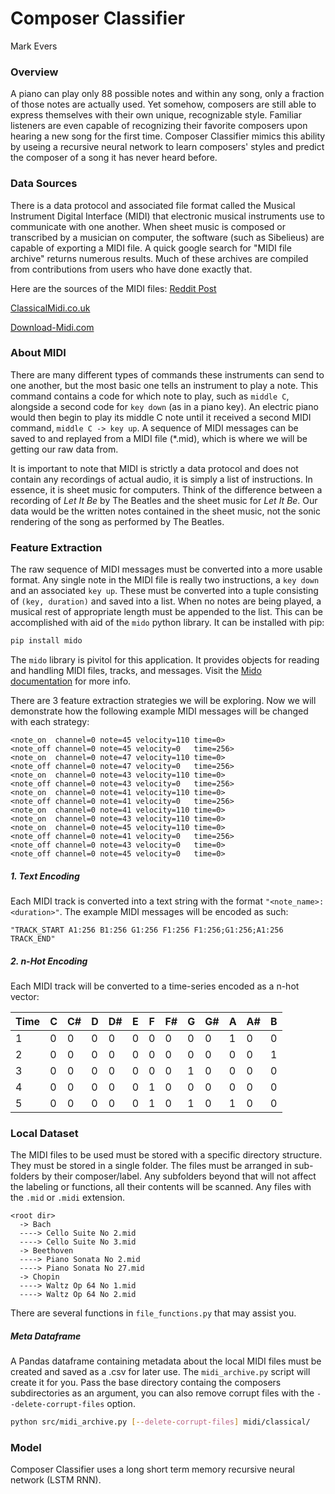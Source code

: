 # Composer Classifier
Mark Evers



### Overview
A piano can play only 88 possible notes and within any song, only a fraction of those notes are actually used.  Yet somehow, composers are still able to express themselves with their own unique, recognizable style.  Familiar listeners are even capable of recognizing their favorite composers upon hearing a new song for the first time.  Composer Classifier mimics this ability by useing a recursive neural network to learn composers' styles and predict the composer of a song it has never heard before.


### Data Sources
There is a data protocol and associated file format called the Musical Instrument Digital Interface (MIDI) that electronic musical instruments use to communicate with one another.  When sheet music is composed or transcribed by a musician on computer, the software (such as Sibelieus) are capable of exporting a MIDI file.  A quick google search for "MIDI file archive" returns numerous results.  Much of these archives are compiled from contributions from users who have done exactly that.

Here are the sources of the MIDI files:
[Reddit Post](https://www.reddit.com/r/WeAreTheMusicMakers/comments/3ajwe4/the_largest_midi_collection_on_the_internet/)

[ClassicalMidi.co.uk](https://www.classicalmidi.co.uk/page7.htm)

[Download-Midi.com](http://www.download-midi.com/)


### About MIDI
There are many different types of commands these instruments can send to one another, but the most basic one tells an instrument to play a note.  This command contains a code for which note to play, such as `middle C`, alongside a second code for `key down` (as in a piano key).  An electric piano would then begin to play its middle C note until it received a second MIDI command, `middle C -> key up`.  A sequence of MIDI messages can be saved to and replayed from a MIDI file (\*.mid), which is where we will be getting our raw data from.

It is important to note that MIDI is strictly a data protocol and does not contain any recordings of actual audio, it is simply a list of instructions.  In essence, it is sheet music for computers.  Think of the difference between a recording of *Let It Be* by The Beatles and the sheet music for *Let It Be*.  Our data would be the written notes contained in the sheet music, not the sonic rendering of the song as performed by The Beatles.


### Feature Extraction
The raw sequence of MIDI messages must be converted into a more usable format.  Any single note in the MIDI file is really two instructions, a `key down` and an associated `key up`.  These must be converted into a tuple consisting of `(key, duration)` and saved into a list.  When no notes are being played, a musical rest of appropriate length must be appended to the list.  This can be accomplished with aid of the `mido` python library.  It can be installed with pip:
```bash
pip install mido
```
The `mido` library is pivitol for this application.  It provides objects for reading and handling MIDI files, tracks, and messages.  Visit the [Mido documentation](https://mido.readthedocs.io/en/latest/midi_files.html) for more info.

There are 3 feature extraction strategies we will be exploring.  Now we will demonstrate how the following example MIDI messages will be changed with each strategy:
```
<note_on  channel=0 note=45 velocity=110 time=0>
<note_off channel=0 note=45 velocity=0   time=256>
<note_on  channel=0 note=47 velocity=110 time=0>
<note_off channel=0 note=47 velocity=0   time=256>
<note_on  channel=0 note=43 velocity=110 time=0>
<note_off channel=0 note=43 velocity=0   time=256>
<note_on  channel=0 note=41 velocity=110 time=0>
<note_off channel=0 note=41 velocity=0   time=256>
<note_on  channel=0 note=41 velocity=110 time=0>
<note_on  channel=0 note=43 velocity=110 time=0>
<note_on  channel=0 note=45 velocity=110 time=0>
<note_off channel=0 note=41 velocity=0   time=256>
<note_off channel=0 note=43 velocity=0   time=0>
<note_off channel=0 note=45 velocity=0   time=0>
```

##### 1.  Text Encoding
Each MIDI track is converted into a text string with the format `"<note_name>:<duration>"`.  The example MIDI messages will be encoded as such:
```
"TRACK_START A1:256 B1:256 G1:256 F1:256 F1:256;G1:256;A1:256 TRACK_END"
```

##### 2.  n-Hot Encoding
Each MIDI track will be converted to a time-series encoded as a n-hot vector:

| Time | C | C# | D | D# | E | F | F# | G | G# | A | A# | B |
| ---- | --- | --- | --- | --- | --- | --- | --- | --- | --- | --- | --- | --- |
| 1 | 0 | 0 | 0 | 0 | 0 | 0 | 0 | 0 | 0 | 1 | 0 | 0 |
| 2 | 0 | 0 | 0 | 0 | 0 | 0 | 0 | 0 | 0 | 0 | 0 | 1 |
| 3 | 0 | 0 | 0 | 0 | 0 | 0 | 0 | 1 | 0 | 0 | 0 | 0 |
| 4 | 0 | 0 | 0 | 0 | 0 | 1 | 0 | 0 | 0 | 0 | 0 | 0 |
| 5 | 0 | 0 | 0 | 0 | 0 | 1 | 0 | 1 | 0 | 1 | 0 | 0 |


### Local Dataset
The MIDI files to be used must be stored with a specific directory structure.  They must be stored in a single folder.  The files must be arranged in sub-folders by their composer/label.  Any subfolders beyond that will not affect the labeling or functions, all their contents will be scanned.  Any files with the `.mid` or `.midi` extension.
```
<root dir>
  -> Bach
  ----> Cello Suite No 2.mid
  ----> Cello Suite No 3.mid
  -> Beethoven
  ----> Piano Sonata No 2.mid
  ----> Piano Sonata No 27.mid
  -> Chopin
  ----> Waltz Op 64 No 1.mid
  ----> Waltz Op 64 No 2.mid
```

There are several functions in `file_functions.py` that may assist you.

##### Meta Dataframe
A Pandas dataframe containing metadata about the local MIDI files must be created and saved as a .csv for later use.  The `midi_archive.py` script will create it for you.  Pass the base directory containg the composers subdirectories as an argument, you can also remove corrupt files with the `--delete-corrupt-files` option.
```bash
python src/midi_archive.py [--delete-corrupt-files] midi/classical/
```

### Model
Composer Classifier uses a long short term memory recursive neural network (LSTM RNN).
